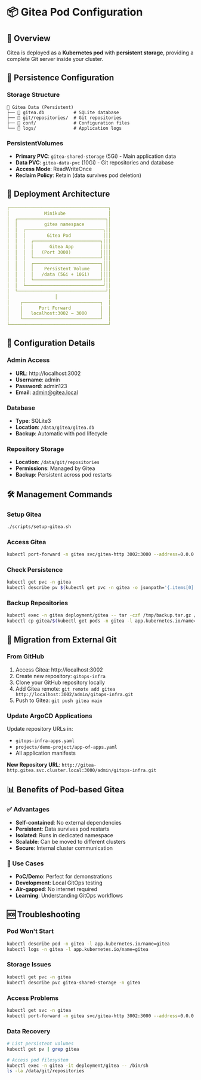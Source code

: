 # 📦 Gitea Pod Configuration

## 🎯 Overview

Gitea is deployed as a **Kubernetes pod** with **persistent storage**, providing a complete Git server inside your cluster.

## 💾 Persistence Configuration

### Storage Structure
```
📁 Gitea Data (Persistent)
├── 📄 gitea.db           # SQLite database
├── 📂 git/repositories/  # Git repositories
├── 📂 conf/              # Configuration files
└── 📂 logs/              # Application logs
```

### PersistentVolumes
- **Primary PVC**: `gitea-shared-storage` (5Gi) - Main application data
- **Data PVC**: `gitea-data-pvc` (10Gi) - Git repositories and database
- **Access Mode**: ReadWriteOnce
- **Reclaim Policy**: Retain (data survives pod deletion)

## 🚀 Deployment Architecture

```yaml
┌─────────────────────────────────────┐
│             Minikube                │
│  ┌─────────────────────────────────┐│
│  │          gitea namespace        ││
│  │  ┌─────────────────────────────┐││
│  │  │        Gitea Pod            │││
│  │  │  ┌─────────────────────────┐│││
│  │  │  │      Gitea App          ││││
│  │  │  │   (Port 3000)           ││││
│  │  │  └─────────────────────────┘│││
│  │  │  ┌─────────────────────────┐│││
│  │  │  │    Persistent Volume    ││││
│  │  │  │   /data (5Gi + 10Gi)    ││││
│  │  │  └─────────────────────────┘│││
│  │  └─────────────────────────────┘││
│  └─────────────────────────────────┘│
│                 │                   │
│    ┌─────────────────────────────┐  │
│    │      Port Forward           │  │
│    │   localhost:3002 → 3000     │  │
│    └─────────────────────────────┘  │
└─────────────────────────────────────┘
```

## 🔧 Configuration Details

### Admin Access
- **URL**: http://localhost:3002
- **Username**: admin  
- **Password**: admin123
- **Email**: admin@gitea.local

### Database
- **Type**: SQLite3
- **Location**: `/data/gitea/gitea.db`
- **Backup**: Automatic with pod lifecycle

### Repository Storage
- **Location**: `/data/git/repositories`
- **Permissions**: Managed by Gitea
- **Backup**: Persistent across pod restarts

## 🛠️ Management Commands

### Setup Gitea
```bash
./scripts/setup-gitea.sh
```

### Access Gitea
```bash
kubectl port-forward -n gitea svc/gitea-http 3002:3000 --address=0.0.0.0
```

### Check Persistence
```bash
kubectl get pvc -n gitea
kubectl describe pv $(kubectl get pvc -n gitea -o jsonpath='{.items[0].spec.volumeName}')
```

### Backup Repositories
```bash
kubectl exec -n gitea deployment/gitea -- tar -czf /tmp/backup.tar.gz /data/git/repositories
kubectl cp gitea/$(kubectl get pods -n gitea -l app.kubernetes.io/name=gitea -o jsonpath='{.items[0].metadata.name}'):/tmp/backup.tar.gz ./gitea-backup.tar.gz
```

## 🔄 Migration from External Git

### From GitHub
1. Access Gitea: http://localhost:3002
2. Create new repository: `gitops-infra`
3. Clone your GitHub repository locally
4. Add Gitea remote: `git remote add gitea http://localhost:3002/admin/gitops-infra.git`
5. Push to Gitea: `git push gitea main`

### Update ArgoCD Applications
Update repository URLs in:
- `gitops-infra-apps.yaml`
- `projects/demo-project/app-of-apps.yaml` 
- All application manifests

**New Repository URL**: `http://gitea-http.gitea.svc.cluster.local:3000/admin/gitops-infra.git`

## 📊 Benefits of Pod-based Gitea

### ✅ Advantages
- **Self-contained**: No external dependencies
- **Persistent**: Data survives pod restarts
- **Isolated**: Runs in dedicated namespace
- **Scalable**: Can be moved to different clusters
- **Secure**: Internal cluster communication

### 🎯 Use Cases
- **PoC/Demo**: Perfect for demonstrations
- **Development**: Local GitOps testing
- **Air-gapped**: No internet required
- **Learning**: Understanding GitOps workflows

## 🆘 Troubleshooting

### Pod Won't Start
```bash
kubectl describe pod -n gitea -l app.kubernetes.io/name=gitea
kubectl logs -n gitea -l app.kubernetes.io/name=gitea
```

### Storage Issues
```bash
kubectl get pvc -n gitea
kubectl describe pvc gitea-shared-storage -n gitea
```

### Access Problems
```bash
kubectl get svc -n gitea
kubectl port-forward -n gitea svc/gitea-http 3002:3000 --address=0.0.0.0
```

### Data Recovery
```bash
# List persistent volumes
kubectl get pv | grep gitea

# Access pod filesystem  
kubectl exec -n gitea -it deployment/gitea -- /bin/sh
ls -la /data/git/repositories
```
